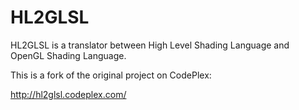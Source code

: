 HL2GLSL
=======

HL2GLSL is a translator between High Level Shading Language and OpenGL Shading Language.  

This is a fork of the original project on CodePlex:

  http://hl2glsl.codeplex.com/

